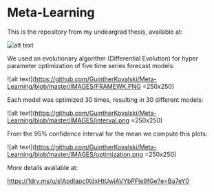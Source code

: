 # Meta-Learning
This is the repository from my undeargrad thesis, available at:

![alt text](https://1drv.ms/u/s!ApdlapclXdxHtUwjAVYbPFle9fGe?e=Ba7eY0) 

We used an evolutionary algorithm (Differential Evolution) for hyper parameter optimization of five time series forecast models:

![alt text](https://github.com/GuintherKovalski/Meta-Learning/blob/master/IMAGES/FRAMEWK.PNG =250x250)

Each model was optimized 30 times, resulting in 30 different models:

![alt text](https://github.com/GuintherKovalski/Meta-Learning/blob/master/IMAGES/interval.png =250x250)

From the 95% confidence interval for the mean we compute this plots:

![alt text](https://github.com/GuintherKovalski/Meta-Learning/blob/master/IMAGES/optimization.png =250x250)

More details available at:

https://1drv.ms/u/s!ApdlapclXdxHtUwjAVYbPFle9fGe?e=Ba7eY0





